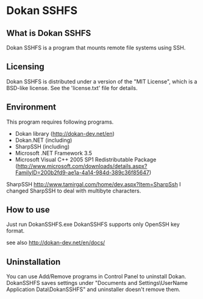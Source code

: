 # Dokan SSHFS

## What is Dokan SSHFS
Dokan SSHFS is a program that mounts remote file systems using SSH.

## Licensing
Dokan SSHFS is distributed under a version of the "MIT License",
which is a BSD-like license. See the 'license.txt' file for details.

## Environment
This program requires following programs.
- Dokan library (http://dokan-dev.net/en)
- Dokan.NET (including)
- SharpSSH (including)
- Microsoft .NET Framework 3.5
- Microsoft Visual C++ 2005 SP1 Redistributable Package
(http://www.microsoft.com/downloads/details.aspx?FamilyID=200b2fd9-ae1a-4a14-984d-389c36f85647)

SharpSSH http://www.tamirgal.com/home/dev.aspx?Item=SharpSsh
I changed SharpSSH to deal with multibyte characters.

## How to use
Just run DokanSSHFS.exe
DokanSSHFS supports only OpenSSH key format.

see also http://dokan-dev.net/en/docs/

## Uninstallation
You can use Add/Remove programs in Control Panel to uninstall Dokan.
DokanSSHFS saves settings under "Documents and Settings\UserName\
Application Data\DokanSSHFS" and uninstaller doesn't remove them.


